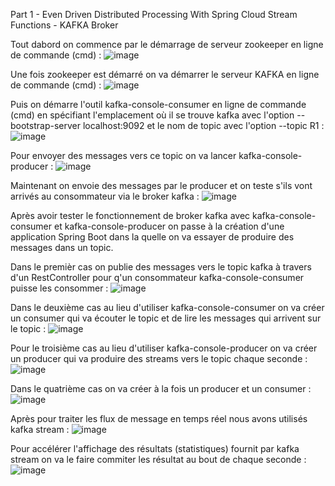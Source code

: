 Part 1 - Even Driven Distributed Processing With Spring Cloud Stream Functions - KAFKA Broker

Tout dabord on commence par le démarrage de serveur zookeeper en ligne de commande (cmd) :
![image](https://user-images.githubusercontent.com/78086000/172024515-47950cee-c4a2-43ed-b5cb-32d528471384.png)

Une fois zookeeper est démarré on va démarrer le serveur KAFKA en ligne de commande (cmd) :
![image](https://user-images.githubusercontent.com/78086000/172024674-b8eb63ed-2126-47d3-bdf4-cc5219367c5d.png)

Puis on démarre l'outil kafka-console-consumer en ligne de commande (cmd) en spécifiant l'emplacement où il se trouve kafka avec l'option --bootstrap-server localhost:9092 et le nom de topic avec l'option --topic R1 :
![image](https://user-images.githubusercontent.com/78086000/172025081-5709602d-57bd-444e-a3b0-2a531376d855.png)

Pour envoyer des messages vers ce topic on va lancer kafka-console-producer :
![image](https://user-images.githubusercontent.com/78086000/172025268-37de7e47-e5a3-4c7c-9675-0305d22c4deb.png)

Maintenant on envoie des messages par le producer et on teste s'ils vont arrivés au consommateur via le broker kafka :
![image](https://user-images.githubusercontent.com/78086000/172025363-c4403311-649b-47c5-aa68-da3464edeaf0.png)

Après avoir tester le fonctionnement de broker kafka avec kafka-console-consumer et kafka-console-producer on passe à la création d'une application Spring Boot dans la quelle on va essayer de produire des messages dans un topic.

Dans le premièr cas on publie des messages vers le topic kafka à travers d'un RestController pour q'un consommateur kafka-console-consumer  puisse les consommer :
![image](https://user-images.githubusercontent.com/78086000/172027212-4aa0e4e9-fbdf-4388-afd2-df512ea47ef6.png)

Dans le deuxième cas au lieu d'utiliser kafka-console-consumer on va créer un consumer qui va écouter le topic et de lire les messages qui arrivent sur le topic :
![image](https://user-images.githubusercontent.com/78086000/172027990-22aac80b-8b8d-4d8b-9eca-c37cf5f8904a.png)

Pour le troisième cas au lieu d'utiliser kafka-console-producer on va créer un producer qui va produire des streams vers le topic chaque seconde :
![image](https://user-images.githubusercontent.com/78086000/172049761-9a873498-49a9-4f49-80df-6ba658d864b7.png)

Dans le quatrième cas on va créer à la fois un producer et un consumer :
![image](https://user-images.githubusercontent.com/78086000/172049826-3d196789-c334-4b1f-b718-cd6f89890240.png)

Après pour traiter les flux de message en temps réel nous avons utilisés kafka stream :
![image](https://user-images.githubusercontent.com/78086000/172077489-5af509c2-a6e1-4846-b8cb-7635a2f87339.png)

Pour accélérer l'affichage des résultats (statistiques) fournit par kafka stream on va le faire commiter les résultat au bout de chaque seconde :
![image](https://user-images.githubusercontent.com/78086000/172078092-e965bff2-34c5-448d-ab72-f8db40287418.png)










